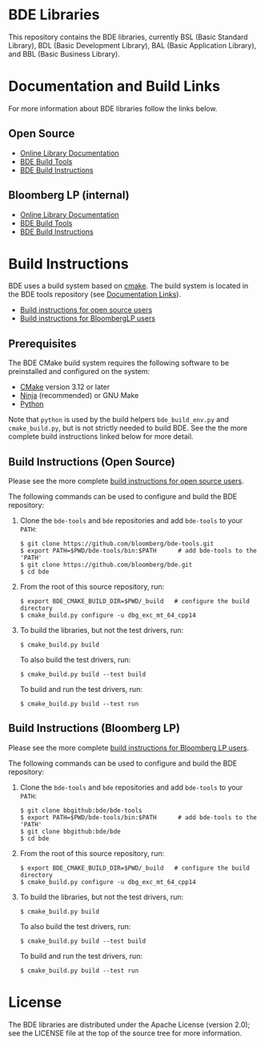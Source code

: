 BDE Libraries
=============

This repository contains the BDE libraries, currently BSL (Basic Standard
Library), BDL (Basic Development Library), BAL (Basic Application Library), and
BBL (Basic Business Library).

Documentation and Build Links
=============================

For more information about BDE libraries follow the links below.

Open Source
-----------

* [Online Library Documentation](https://bloomberg.github.io/bde)
* [BDE Build Tools](https://bloomberg.github.io/bde-tools/)
* [BDE Build Instructions](https://bloomberg.github.io/bde/library_information/build.html)


Bloomberg LP (internal)
-----------------------

* [Online Library Documentation](https://bde.bloomberg.com/bde)
* [BDE Build Tools](https://bde.bloomberg.com/bde-tools/)
* [BDE Build Instructions](https://bde.bloomberg.com/bde/library_information/build.html)


Build Instructions
==================
BDE uses a build system based on [cmake](https://cmake.org).  The build system is located in the
BDE tools repository (see [Documentation Links](#documentation-links)).

* [Build instructions for open source users](https://bloomberg.github.io/bde/library_information/build.html)
* [Build instructions for BloombergLP users](https://bde.bloomberg.com/bde/library_information/build.html)

Prerequisites
-------------
The BDE CMake build system requires the following software to be preinstalled and configured on the system:

* [CMake](https://cmake.org) version 3.12 or later
* [Ninja](https://ninja-build.org/) (recommended) or GNU Make
* [Python](https://www.python.org/)

Note that `python` is used by the build helpers `bde_build_env.py` and `cmake_build.py`, but is not strictly needed
to build BDE.  See the the more complete build instructions linked below for more detail.

Build Instructions (Open Source)
--------------------------------
Please see the more complete [build instructions for open source users](https://bloomberg.github.io/bde/library_information/build.html).

The following commands can be used to configure and build the BDE repository:
1. Clone the `bde-tools` and `bde` repositories and add `bde-tools` to your `PATH`:
   ```shell
   $ git clone https://github.com/bloomberg/bde-tools.git
   $ export PATH=$PWD/bde-tools/bin:$PATH      # add bde-tools to the 'PATH'
   $ git clone https://github.com/bloomberg/bde.git
   $ cd bde
   ```

2. From the root of this source repository, run:

   ```shell
   $ export BDE_CMAKE_BUILD_DIR=$PWD/_build   # configure the build directory
   $ cmake_build.py configure -u dbg_exc_mt_64_cpp14
   ```

3. To build the libraries, but not the test drivers, run:

   ```shell
   $ cmake_build.py build
   ```

   To also build the test drivers, run:

   ```shell
   $ cmake_build.py build --test build
   ```

   To build and run the test drivers, run:

   ```shell
   $ cmake_build.py build --test run
   ```

Build Instructions (Bloomberg LP)
---------------------------------
Please see the more complete [build instructions for Bloomberg LP users](https://bde.bloomberg.com/bde/library_information/build.html).

The following commands can be used to configure and build the BDE repository:
1. Clone the `bde-tools` and `bde` repositories and add `bde-tools` to your `PATH`:
   ```shell
   $ git clone bbgithub:bde/bde-tools
   $ export PATH=$PWD/bde-tools/bin:$PATH      # add bde-tools to the 'PATH'
   $ git clone bbgithub:bde/bde
   $ cd bde
   ```

2. From the root of this source repository, run:

   ```shell
   $ export BDE_CMAKE_BUILD_DIR=$PWD/_build   # configure the build directory
   $ cmake_build.py configure -u dbg_exc_mt_64_cpp14
   ```

3. To build the libraries, but not the test drivers, run:

   ```shell
   $ cmake_build.py build
   ```

   To also build the test drivers, run:

   ```shell
   $ cmake_build.py build --test build
   ```

   To build and run the test drivers, run:

   ```shell
   $ cmake_build.py build --test run
   ```

License
=======
The BDE libraries are distributed under the Apache License (version 2.0); see
the LICENSE file at the top of the source tree for more information.
